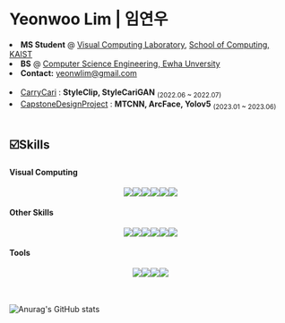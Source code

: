 <h1> 
  Yeonwoo Lim | 임연우 
</h1>
<li> <b>MS Student</b> @ <a href="https://cs.kaist.ac.kr/">Visual Computing Laboratory</a>, <a href="https://cs.kaist.ac.kr/">School of Computing, KAIST</a> </li>
<li> <b>BS</b> @ <a href="http://cse.ewha.ac.kr/">Computer Science Engineering, Ewha Unversity</a> </li>
<li> <b>Contact:</b> <a href="yeonwlim@gmail.com">yeonwlim@gmail.com</a> </li>

<br/>
<li> <a href="https://github.com/2022-SiliconValleyInternship-team-G/CarryCARI-BE-AI">CarryCari</a> : <b>StyleClip, StyleCariGAN</b> <sub>(2022.06 ~ 2022.07)</sub></li>
<li> <a href="https://github.com/JeongHyoYeon">CapstoneDesignProject</a> : <b>MTCNN, ArcFace, Yolov5</b> <sub>(2023.01 ~ 2023.06)</sub></li>

<br/> 
<h2>
  ☑️Skills
</h2>
<h4>
  Visual Computing 
</h4>
<div style="display: flex; align-items: center; justify-content: center">
  <img src="https://img.shields.io/badge/ComputerVision-000000?style=flat-square&logo=OpenAI"/>
  <img src="https://img.shields.io/badge/ComputerGraphics-000000?style=flat-square&logo=OpenAI"/>
  <br/>
  
  <img src="https://img.shields.io/badge/OpenCV-5C3EE8?style=flat-square&logo=OpenCV&logoColor=white"/>
  <img src="https://img.shields.io/badge/OpenGL-5586A4?style=flat-square&logo=OpenGL&logoColor=white"/>
  <img src="https://img.shields.io/badge/Pytorch-EE4C2C?style=flat-square&logo=Pytorch&logoColor=white"/>
  <img src="https://img.shields.io/badge/Tensorflow-235C3EE8?style=flat-square&logo=Tensorflow&logoColor=white"/>
  <br/>
</div>

<h4>
  Other Skills
</h4>
<div style="display: flex; align-items: center; justify-content: center">
  <img src="https://img.shields.io/badge/C-00599C?style=flat-square&logo=C&logoColor=white"/>
  <img src="https://img.shields.io/badge/C++-00599C?style=flat-square&logo=cplusplus&logoColor=white"/>
  <img src="https://img.shields.io/badge/java-007396?style=flat-square&logo=openjdk&logoColor=white"/>
  <img src="https://img.shields.io/badge/Python-3766AB?style=flat-square&logo=Python&logoColor=white"/> 
  <br/>
  <img src="https://img.shields.io/badge/MySQL-3766AB?style=flat-square&logo=MySQL&logoColor=white"/>
  <img src="https://img.shields.io/badge/AmazonAWS-232F3E?style=flat-square&logo=amazon-aws&logoColor=white"/>
  <br/>
</div>

<h4>
  Tools
</h4>
<div style="display: flex; align-items: center; justify-content: center">
  <img src="https://img.shields.io/badge/Git-F05032?style=flat-square&logo=Git&logoColor=white"/>
  <img src="https://img.shields.io/badge/GitHub-181717?style=flat-square&logo=GitHub&logoColor=white"/>
  <img src="https://img.shields.io/badge/Notion-000000?style=flat-square&logo=Notion&logoColor=white"/>
  <img src="https://img.shields.io/badge/Slack-4A154B?style=flat-square&logo=Slack&logoColor=white"/> 
  <br/>
</div>

<br/>
<br/>

![Anurag's GitHub stats](https://github-readme-stats.vercel.app/api?username=yeonvvoo&show_icons=true&theme=github_dark)
